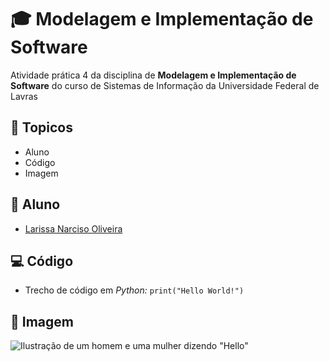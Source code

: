 
# 🎓 Modelagem e Implementação de Software 
Atividade prática 4 da disciplina de **Modelagem e Implementação de Software** do curso de Sistemas de Informação da Universidade Federal de Lavras

## 📝 Topicos
* Aluno
* Código
* Imagem

## 👤 Aluno
   * [Larissa Narciso Oliveira](https://github.com/larisnarciso)
   
## 💻 Código
* Trecho de código em *Python:*
`print("Hello World!")`

## 🌆 Imagem
![Ilustração de um homem e uma mulher dizendo "Hello"](https://www.pngall.com/wp-content/uploads/12/Illustration-PNG.png)
